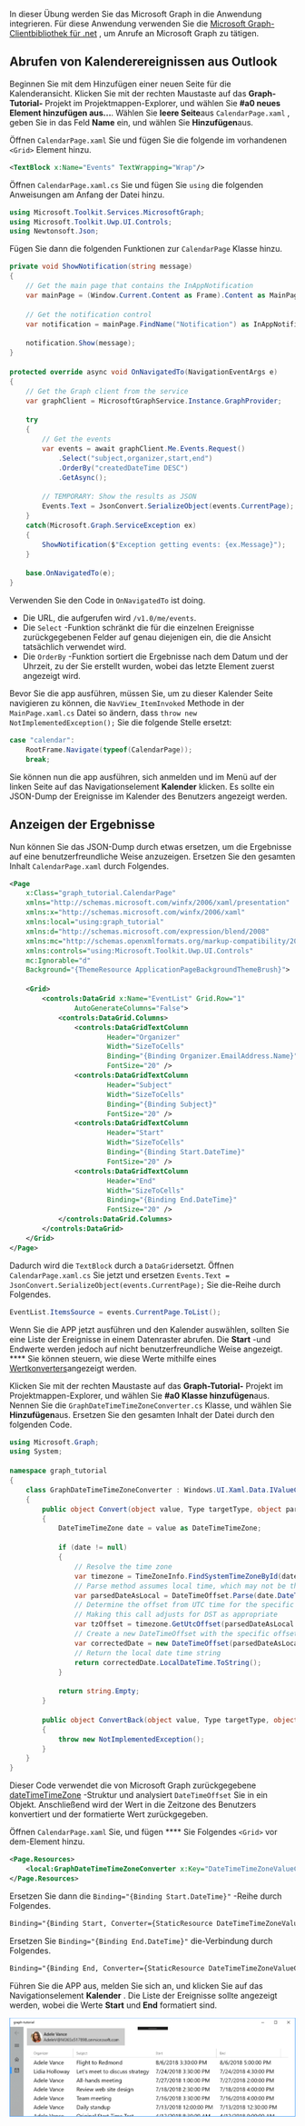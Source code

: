 <!-- markdownlint-disable MD002 MD041 -->

In dieser Übung werden Sie das Microsoft Graph in die Anwendung integrieren. Für diese Anwendung verwenden Sie die [Microsoft Graph-Clientbibliothek für .net](https://github.com/microsoftgraph/msgraph-sdk-dotnet) , um Anrufe an Microsoft Graph zu tätigen.

## <a name="get-calendar-events-from-outlook"></a>Abrufen von Kalenderereignissen aus Outlook

Beginnen Sie mit dem Hinzufügen einer neuen Seite für die Kalenderansicht. Klicken Sie mit der rechten Maustaste auf das **Graph-Tutorial-** Projekt im Projektmappen-Explorer, und wählen Sie **#a0 neues Element hinzufügen aus...**. Wählen Sie **leere Seite**aus `CalendarPage.xaml` , geben Sie in das Feld **Name** ein, und wählen Sie **Hinzufügen**aus.

Öffnen `CalendarPage.xaml` Sie und fügen Sie die folgende im vorhandenen `<Grid>` Element hinzu.

```xml
<TextBlock x:Name="Events" TextWrapping="Wrap"/>
```

Öffnen `CalendarPage.xaml.cs` Sie und fügen Sie `using` die folgenden Anweisungen am Anfang der Datei hinzu.

```cs
using Microsoft.Toolkit.Services.MicrosoftGraph;
using Microsoft.Toolkit.Uwp.UI.Controls;
using Newtonsoft.Json;
```

Fügen Sie dann die folgenden Funktionen zur `CalendarPage` Klasse hinzu.

```cs
private void ShowNotification(string message)
{
    // Get the main page that contains the InAppNotification
    var mainPage = (Window.Current.Content as Frame).Content as MainPage;

    // Get the notification control
    var notification = mainPage.FindName("Notification") as InAppNotification;

    notification.Show(message);
}

protected override async void OnNavigatedTo(NavigationEventArgs e)
{
    // Get the Graph client from the service
    var graphClient = MicrosoftGraphService.Instance.GraphProvider;

    try
    {
        // Get the events
        var events = await graphClient.Me.Events.Request()
            .Select("subject,organizer,start,end")
            .OrderBy("createdDateTime DESC")
            .GetAsync();

        // TEMPORARY: Show the results as JSON
        Events.Text = JsonConvert.SerializeObject(events.CurrentPage);
    }
    catch(Microsoft.Graph.ServiceException ex)
    {
        ShowNotification($"Exception getting events: {ex.Message}");
    }

    base.OnNavigatedTo(e);
}
```

Verwenden Sie den Code in `OnNavigatedTo` ist doing.

- Die URL, die aufgerufen wird `/v1.0/me/events`.
- Die `Select` -Funktion schränkt die für die einzelnen Ereignisse zurückgegebenen Felder auf genau diejenigen ein, die die Ansicht tatsächlich verwendet wird.
- Die `OrderBy` -Funktion sortiert die Ergebnisse nach dem Datum und der Uhrzeit, zu der Sie erstellt wurden, wobei das letzte Element zuerst angezeigt wird.

Bevor Sie die app ausführen, müssen Sie, um zu dieser Kalender Seite navigieren zu können, die `NavView_ItemInvoked` Methode in der `MainPage.xaml.cs` Datei so ändern, dass `throw new NotImplementedException();` Sie die folgende Stelle ersetzt:

```cs
case "calendar":
    RootFrame.Navigate(typeof(CalendarPage));
    break;
```

Sie können nun die app ausführen, sich anmelden und im Menü auf der linken Seite auf das Navigationselement **Kalender** klicken. Es sollte ein JSON-Dump der Ereignisse im Kalender des Benutzers angezeigt werden.

## <a name="display-the-results"></a>Anzeigen der Ergebnisse

Nun können Sie das JSON-Dump durch etwas ersetzen, um die Ergebnisse auf eine benutzerfreundliche Weise anzuzeigen. Ersetzen Sie den gesamten Inhalt `CalendarPage.xaml` durch Folgendes.

```xml
<Page
    x:Class="graph_tutorial.CalendarPage"
    xmlns="http://schemas.microsoft.com/winfx/2006/xaml/presentation"
    xmlns:x="http://schemas.microsoft.com/winfx/2006/xaml"
    xmlns:local="using:graph_tutorial"
    xmlns:d="http://schemas.microsoft.com/expression/blend/2008"
    xmlns:mc="http://schemas.openxmlformats.org/markup-compatibility/2006"
    xmlns:controls="using:Microsoft.Toolkit.Uwp.UI.Controls"
    mc:Ignorable="d"
    Background="{ThemeResource ApplicationPageBackgroundThemeBrush}">

    <Grid>
        <controls:DataGrid x:Name="EventList" Grid.Row="1"
                AutoGenerateColumns="False">
            <controls:DataGrid.Columns>
                <controls:DataGridTextColumn
                        Header="Organizer"
                        Width="SizeToCells"
                        Binding="{Binding Organizer.EmailAddress.Name}"
                        FontSize="20" />
                <controls:DataGridTextColumn
                        Header="Subject"
                        Width="SizeToCells"
                        Binding="{Binding Subject}"
                        FontSize="20" />
                <controls:DataGridTextColumn
                        Header="Start"
                        Width="SizeToCells"
                        Binding="{Binding Start.DateTime}"
                        FontSize="20" />
                <controls:DataGridTextColumn
                        Header="End"
                        Width="SizeToCells"
                        Binding="{Binding End.DateTime}"
                        FontSize="20" />
            </controls:DataGrid.Columns>
        </controls:DataGrid>
    </Grid>
</Page>
```

Dadurch wird die `TextBlock` durch a `DataGrid`ersetzt. Öffnen `CalendarPage.xaml.cs` Sie jetzt und ersetzen `Events.Text = JsonConvert.SerializeObject(events.CurrentPage);` Sie die-Reihe durch Folgendes.

```cs
EventList.ItemsSource = events.CurrentPage.ToList();
```

Wenn Sie die APP jetzt ausführen und den Kalender auswählen, sollten Sie eine Liste der Ereignisse in einem Datenraster abrufen. Die **Start** -und Endwerte werden jedoch auf nicht benutzerfreundliche Weise angezeigt. **** Sie können steuern, wie diese Werte mithilfe eines [Wertkonverters](https://docs.microsoft.com/uwp/api/Windows.UI.Xaml.Data.IValueConverter)angezeigt werden.

Klicken Sie mit der rechten Maustaste auf das **Graph-Tutorial-** Projekt im Projektmappen-Explorer, und wählen Sie **#a0 Klasse hinzufügen**aus. Nennen Sie die `GraphDateTimeTimeZoneConverter.cs` Klasse, und wählen Sie **Hinzufügen**aus. Ersetzen Sie den gesamten Inhalt der Datei durch den folgenden Code.

```cs
using Microsoft.Graph;
using System;

namespace graph_tutorial
{
    class GraphDateTimeTimeZoneConverter : Windows.UI.Xaml.Data.IValueConverter
    {
        public object Convert(object value, Type targetType, object parameter, string language)
        {
            DateTimeTimeZone date = value as DateTimeTimeZone;

            if (date != null)
            {
                // Resolve the time zone
                var timezone = TimeZoneInfo.FindSystemTimeZoneById(date.TimeZone);
                // Parse method assumes local time, which may not be the case
                var parsedDateAsLocal = DateTimeOffset.Parse(date.DateTime);
                // Determine the offset from UTC time for the specific date
                // Making this call adjusts for DST as appropriate
                var tzOffset = timezone.GetUtcOffset(parsedDateAsLocal.DateTime);
                // Create a new DateTimeOffset with the specific offset from UTC
                var correctedDate = new DateTimeOffset(parsedDateAsLocal.DateTime, tzOffset);
                // Return the local date time string
                return correctedDate.LocalDateTime.ToString();
            }

            return string.Empty;
        }

        public object ConvertBack(object value, Type targetType, object parameter, string language)
        {
            throw new NotImplementedException();
        }
    }
}
```

Dieser Code verwendet die von Microsoft Graph zurückgegebene [dateTimeTimeZone](https://docs.microsoft.com/graph/api/resources/datetimetimezone?view=graph-rest-1.0) -Struktur und analysiert `DateTimeOffset` Sie in ein Objekt. Anschließend wird der Wert in die Zeitzone des Benutzers konvertiert und der formatierte Wert zurückgegeben.

Öffnen `CalendarPage.xaml` Sie, und fügen **** Sie Folgendes `<Grid>` vor dem-Element hinzu.

```xml
<Page.Resources>
    <local:GraphDateTimeTimeZoneConverter x:Key="DateTimeTimeZoneValueConverter" />
</Page.Resources>
```

Ersetzen Sie dann die `Binding="{Binding Start.DateTime}"` -Reihe durch Folgendes.

```xml
Binding="{Binding Start, Converter={StaticResource DateTimeTimeZoneValueConverter}}"
```

Ersetzen Sie `Binding="{Binding End.DateTime}"` die-Verbindung durch Folgendes.

```xml
Binding="{Binding End, Converter={StaticResource DateTimeTimeZoneValueConverter}}"
```

Führen Sie die APP aus, melden Sie sich an, und klicken Sie auf das Navigationselement **Kalender** . Die Liste der Ereignisse sollte angezeigt werden, wobei die Werte **Start** und **End** formatiert sind.

![Ein Screenshot der Ereignistabelle](./images/add-msgraph-01.png)
